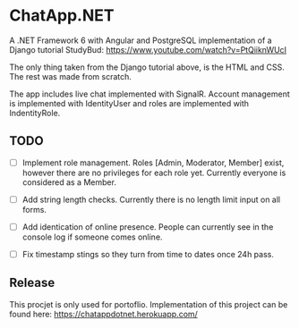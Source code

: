 # ChatApp.NET
A .NET Framework 6 with Angular and PostgreSQL implementation of a Django tutorial StudyBud:
https://www.youtube.com/watch?v=PtQiiknWUcI


The only thing taken from the Django tutorial above, is the HTML and CSS. The rest was made from scratch.


The app includes live chat implemented with SignalR.
Account management is implemented with IdentityUser and roles are implemented with IndentityRole.

## TODO
- [ ] Implement role management. Roles [Admin, Moderator, Member] exist, however there are no privileges for each role yet. Currently everyone is considered as a Member.
- [ ] Add string length checks. Currently there is no length limit input on all forms.
- [ ] Add identication of online presence. People can currently see in the console log if someone comes online.
- [ ] Fix timestamp stings so they turn from time to dates once 24h pass.


## Release
This procjet is only used for portoflio.
Implementation of this project can be found here: 
https://chatappdotnet.herokuapp.com/
